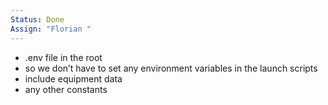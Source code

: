 ```yaml
---
Status: Done
Assign: "Florian "
---
```

- .env file in the root
- so we don’t have to set any environment variables in the launch scripts
- include equipment data
- any other constants